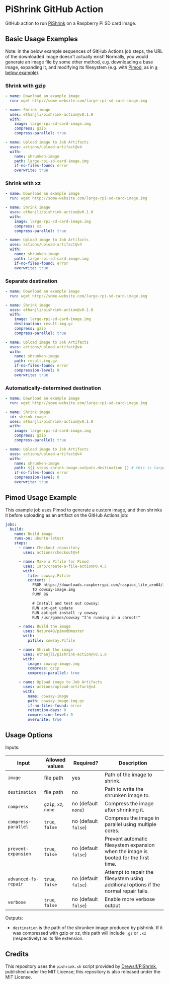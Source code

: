 # PiShrink GitHub Action

GitHub action to run [PiShrink](https://github.com/Drewsif/PiShrink) on a Raspberry Pi SD card image.

## Basic Usage Examples

Note: in the below example sequences of GitHub Actions job steps, the URL of the downloaded image
doesn't actually exist! Normally, you would generate an image file by some other method, e.g.
downloading a base image, expanding it, and modifying its filesystem (e.g. with
[Pimod](https://github.com/Nature40/pimod), as in [a below example](#pimod-usage-example)).

### Shrink with gzip

```yaml
- name: Download an example image
  run: wget http://some-website.com/large-rpi-sd-card-image.img

- name: Shrink image
  uses: ethanjli/pishrink-action@v0.1.0
  with:
    image: large-rpi-sd-card-image.img
    compress: gzip
    compress-parallel: true

- name: Upload image to Job Artifacts
  uses: actions/upload-artifact@v4
  with:
    name: shrunken-image
    path: large-rpi-sd-card-image.img
    if-no-files-found: error
    overwrite: true
```

### Shrink with xz

```yaml
- name: Download an example image
  run: wget http://some-website.com/large-rpi-sd-card-image.img

- name: Shrink image
  uses: ethanjli/pishrink-action@v0.1.0
  with:
    image: large-rpi-sd-card-image.img
    compress: xz
    compress-parallel: true

- name: Upload image to Job Artifacts
  uses: actions/upload-artifact@v4
  with:
    name: shrunken-image
    path: large-rpi-sd-card-image.img
    if-no-files-found: error
    overwrite: true
```

### Separate destination

```yaml
- name: Download an example image
  run: wget http://some-website.com/large-rpi-sd-card-image.img

- name: Shrink image
  uses: ethanjli/pishrink-action@v0.1.0
  with:
    image: large-rpi-sd-card-image.img
    destination: result.img.gz
    compress: gzip
    compress-parallel: true

- name: Upload image to Job Artifacts
  uses: actions/upload-artifact@v4
  with:
    name: shrunken-image
    path: result.img.gz
    if-no-files-found: error
    compression-level: 0
    overwrite: true
```

### Automatically-determined destination

```yaml
- name: Download an example image
  run: wget http://some-website.com/large-rpi-sd-card-image.img

- name: Shrink image
  id: shrink-image
  uses: ethanjli/pishrink-action@v0.1.0
  with:
    image: large-rpi-sd-card-image.img
    compress: gzip
    compress-parallel: true

- name: Upload image to Job Artifacts
  uses: actions/upload-artifact@v4
  with:
    name: shrunken-image
    path: ${{ steps.shrink-image.outputs.destination }} # this is large-rpi-sd-card-image.img.gz
    if-no-files-found: error
    compression-level: 0
    overwrite: true
```

## Pimod Usage Example

This example job uses Pimod to generate a custom image, and then shrinks it before uploading as an
artifact on the GitHub Actions job:

```yaml
jobs:
  build:
    name: Build image
    runs-on: ubuntu-latest
    steps:
      - name: Checkout repository
        uses: actions/checkout@v4

      - name: Make a Pifile for Pimod
        uses: 1arp/create-a-file-action@0.4.5
        with:
          file: cowsay.Pifile
          content: |
            FROM https://downloads.raspberrypi.com/raspios_lite_arm64/images/raspios_lite_arm64-2024-03-15/2024-03-15-raspios-bookworm-arm64-lite.img.xz
            TO cowsay-image.img
            PUMP 8G

            # Install and test out cowsay:
            RUN apt-get update
            RUN apt-get install -y cowsay
            RUN /usr/games/cowsay "I'm running in a chroot!"

      - name: Build the image
        uses: Nature40/pimod@master
        with:
          pifile: cowsay.Pifile

      - name: Shrink the image
        uses: ethanjli/pishrink-action@v0.1.0
        with:
          image: cowsay-image.img
          compress: gzip
          compress-parallel: true

      - name: Upload image to Job Artifacts
        uses: actions/upload-artifact@v4
        with:
          name: cowsay-image
          path: cowsay-image.img.gz
          if-no-files-found: error
          retention-days: 0
          compression-level: 0
          overwrite: true
```

## Usage Options

Inputs:

| Input                | Allowed values       | Required?            | Description                                                                           |
|----------------------|----------------------|----------------------|---------------------------------------------------------------------------------------|
| `image`              | file path            | yes                  | Path of the image to shrink.                                                          |
| `destination`        | file path            | no                   | Path to write the shrunken image to.                                                  |
| `compress`           | `gzip`, `xz`, `none` | no (default `none`)  | Compress the image after shrinking it.                                                |
| `compress-parallel`  | `true`, `false`      | no (default `false`) | Compress the image in parallel using multiple cores.                                  |
| `prevent-expansion`  | `true`, `false`      | no (default `false`) | Prevent automatic filesystem expansion when the image is booted for the first time.   |
| `advanced-fs-repair` | `true`, `false`      | no (default `false`) | Attempt to repair the filesystem using additional options if the normal repair fails. |
| `verbose`            | `true`, `false`      | no (default `false`) | Enable more verbose output                                                            |

Outputs:

- `destination` is the path of the shrunken image produced by pishrink.
  If it was compressed with gzip or xz, this path will include `.gz` or `.xz` (respectively) as its
  file extension.

## Credits

This repository uses the `pishrink.sh` script provided by
[Drewsif/PiShrink](https://github.com/Drewsif/PiShrink), published under the MIT License; this
repository is also released under the MIT License.
